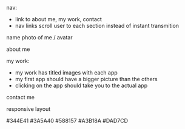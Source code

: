 nav: 
- link to about me, my work, contact
- nav links scroll user to each section instead of instant transmition

name
photo of me / avatar

about me

my work:
- my work has titled images with each app
- my first app should have a bigger picture than the others
- clicking on the app should take you to the actual app

contact me

responsive layout

#344E41
#3A5A40
#588157
#A3B18A
#DAD7CD